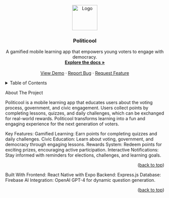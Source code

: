 <!-- PROJECT SHIELDS -->


<!-- PROJECT LOGO --> <br /> <div align="center"> <a href="https://github.com/your-username/Politicool"> <img src="images/logo.png" alt="Logo" width="80" height="80"> </a> <h3 align="center">Politicool</h3> <p align="center"> A gamified mobile learning app that empowers young voters to engage with democracy. <br /> <a href="https://github.com/your-username/Politicool"><strong>Explore the docs »</strong></a> <br /> <br /> <a href="https://github.com/your-username/Politicool">View Demo</a> · <a href="https://github.com/your-username/Politicool/issues">Report Bug</a> · <a href="https://github.com/your-username/Politicool/issues">Request Feature</a> </p> </div>
<!-- TABLE OF CONTENTS --> <details> <summary>Table of Contents</summary> <ol> <li><a href="#about-the-project">About The Project</a></li> <li><a href="#built-with">Built With</a></li> <li><a href="#getting-started">Getting Started</a></li> <li><a href="#usage">Usage</a></li> <li><a href="#roadmap">Roadmap</a></li> <li><a href="#contributing">Contributing</a></li> <li><a href="#license">License</a></li> <li><a href="#contact">Contact</a></li> <li><a href="#acknowledgments">Acknowledgments</a></li> </ol> </details>
About The Project


Politicool is a mobile learning app that educates users about the voting process, government, and civic engagement. Users collect points by completing lessons, quizzes, and daily challenges, which can be exchanged for real-world rewards. Politicool transforms learning into a fun and engaging experience for the next generation of voters.

Key Features:
Gamified Learning: Earn points for completing quizzes and daily challenges.
Civic Education: Learn about voting, government, and democracy through engaging lessons.
Rewards System: Redeem points for exciting prizes, encouraging active participation.
Interactive Notifications: Stay informed with reminders for elections, challenges, and learning goals.
<p align="right">(<a href="#readme-top">back to top</a>)</p>
Built With
Frontend: React Native with Expo
Backend: Express.js
Database: Firebase
AI Integration: OpenAI GPT-4 for dynamic question generation.
<p align="right">(<a href="#readme-top">back to top</a>)</p>
